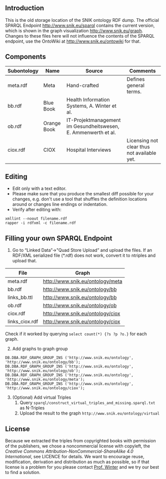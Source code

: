 ## Introduction
This is the old storage location of the SNIK ontology RDF dump. The official SPARQL Endpoint http://www.snik.eu/sparql contains the current version, which is shown in the graph visualization http://www.snik.eu/graph. Changes to these files here will not influence the contents of the SPARQL endpoint, use the OntoWiki at http://www.snik.eu/ontowiki for that.

## Components

| Subontology | Name | Source | Comments |
|---|---|-----|---|
|meta.rdf	|Meta	| Hand-crafted |	Defines general terms. |
|bb.rdf		|Blue Book | Health Information Systems, A. Winter et al. |
|ob.rdf		|Orange Book |IT-Projektmanagement im Gesundheitswesen, E. Ammenwerth et al. ||
|ciox.rdf	| CIOX | Hospital Interviews | Licensing not clear thus not available yet. |

## Editing

* Edit only with a text editor.
* Please make sure that you produce the smallest diff possible for your changes, e.g. don't use a tool that shuffles the definition locations around or changes line endings or indentation.
* Verify after editing with:
```
xmllint --noout filename.rdf
rapper -i rdfxml -c filename.rdf
````

## Filling your own SPARQL Endpoint

1. Go to “Linked Data”->"Quad Store Upload” and upload the files. If an RDF/XML serialized file (*.rdf) does not work, convert it to ntriples and upload that.

|File| Graph|
|---|----|
|meta.rdf	|http://www.snik.eu/ontology/meta|
|bb.rdf 	|http://www.snik.eu/ontology/bb|
|links_bb.ttl |	http://www.snik.eu/ontology/bb|
|ob.rdf 	|http://www.snik.eu/ontology/ob|
|ciox.rdf |	http://www.snik.eu/ontology/ciox|
|links_ciox.rdf |	http://www.snik.eu/ontology/ciox|

Check if it worked by querying `select count(*) {?s ?p ?o.}` for each graph.

2. Add graphs to graph group

```
DB.DBA.RDF_GRAPH_GROUP_INS ('http://www.snik.eu/ontology', 'http://www.snik.eu/ontology/bb');
DB.DBA.RDF_GRAPH_GROUP_INS ('http://www.snik.eu/ontology', 'http://www.snik.eu/ontology/ob');
DB.DBA.RDF_GRAPH_GROUP_INS ('http://www.snik.eu/ontology', 'http://www.snik.eu/ontology/meta');
DB.DBA.RDF_GRAPH_GROUP_INS ('http://www.snik.eu/ontology', 'http://www.snik.eu/ontology/ciox');
```

3. (Optional) Add virtual Triples
   1. Query `sparql/construct_virtual_triples_and_missing.sparql.txt` as N-Triples
   2. Upload the result to the graph `http://www.snik.eu/ontology/virtual`

## License
Because we extracted the triples from copyrighted books with permission of the publishers, we chose a noncommercial license with copyleft, the *Creative Commons Attribution-NonCommercial-ShareAlike 4.0 International*, see LICENCE for details.
We want to encourage reuse, modification, derivation and distribution as much as possible, so if that license is a problem for you please contact [Prof. Winter](www.people.imise.uni-leipzig.de/alfred.winter) and we try our best to find a solution.
